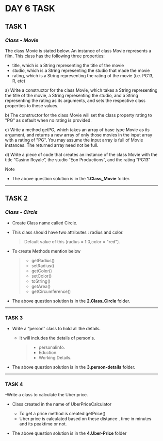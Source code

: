 # DAY 6 TASK

## TASK 1

### **_Class - Movie_**

The class Movie is stated below.
An instance of class Movie represents a film.
This class has the following three properties:

- title, which is a String representing the title of the movie
- studio, which is a String representing the studio that made the movie
- rating, which is a String representing the rating of the movie (i.e. PG­13, R, etc)

a) Write a constructor for the class Movie, which takes a String representing the title of the movie, a String representing the studio, and a String representing the rating as its arguments, and sets the respective class properties to these values.

b) The constructor for the class Movie will set the class property rating to "PG" as default when no rating is provided.

c) Write a method getPG, which takes an array of base type Movie as its argument, and returns a new array of only those movies in the input array with a rating of "PG". You may assume the input array is full of Movie instances. The returned array need not be full.

d) Write a piece of code that creates an instance of the class Movie with the title “Casino Royale”, the studio “Eon Productions”, and the rating “PG­13”

> [!Note]
>
> - The above question solution is in the **1.Class_Movie** folder.

---

## TASK 2

### **_Class - Circle_**

- Create Class name called Circle.
- This class should have two attributes : radius and color.
  > Default value of this (radius = 1.0,color = "red").
- To create Methods mention below

  > - getRadius()
  > - setRadius()
  > - getColor()
  > - setColor()
  > - toString()
  > - getArea()
  > - getCircumference()

- The above question solution is in the **2.Class_Circle** folder.

---

### TASK 3

- Write a “person” class to hold all the details.

  - It will includes the details of person's.
    > - personalinfo.
    > - Eduction.
    > - Working Details.

- The above question solution is in the **3.person-details** folder.

---

### TASK 4

-Write a class to calculate the Uber price.

- Class created in the name of UberPriceCalculator

  - To get a price method is created getPrice()
  - Uber price is calculated based on these distance , time in minutes and its peaktime or not.

- The above question solution is in the **4.Uber-Price** folder
